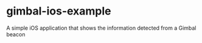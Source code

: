 gimbal-ios-example
==================

A simple iOS application that shows the information detected from a Gimbal beacon
